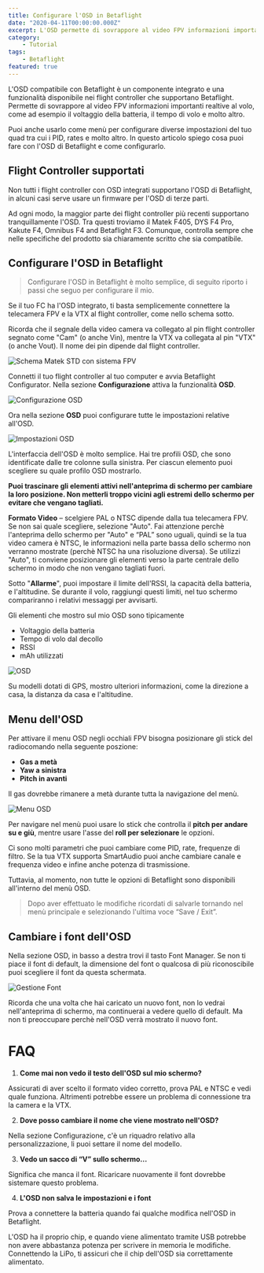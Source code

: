 ```yaml
---
title: Configurare l'OSD in Betaflight
date: "2020-04-11T00:00:00.000Z"
excerpt: L'OSD permette di sovrappore al video FPV informazioni importanti realtive al volo, come ad esempio il voltaggio della batteria, il tempo di volo e molto altro. In questo articolo spiego cosa puoi fare con l'OSD di Betaflight e come configurarlo.
category:
    - Tutorial
tags: 
    - Betaflight
featured: true
---
```


L'OSD compatibile con Betaflight è un componente integrato e una funzionalità disponibile nei flight controller che supportano Betaflight. Permette di sovrappore al video FPV informazioni importanti realtive al volo, come ad esempio il voltaggio della batteria, il tempo di volo e molto altro. 

Puoi anche usarlo come menù per configurare diverse impostazioni del tuo quad tra cui i PID, rates e molto altro. In questo articolo spiego cosa puoi fare con l'OSD di Betaflight e come configurarlo.

## Flight Controller supportati

Non tutti i flight controller con OSD integrati supportano l'OSD di Betaflight, in alcuni casi serve usare un firmware per l'OSD di terze parti.

Ad ogni modo, la maggior parte dei flight controller più recenti supportano tranquillamente l'OSD. Tra questi troviamo il Matek F405, DYS F4 Pro, Kakute F4, Omnibus F4 and Betaflight F3. Comunque, controlla sempre che nelle specifiche del prodotto sia chiaramente scritto che sia compatibile.



## Configurare l'OSD in Betaflight

> Configurare l'OSD in Betaflight è molto semplice, di seguito riporto i passi che seguo per configurare il mio.

Se il tuo FC ha l'OSD integrato, ti basta semplicemente connettere la telecamera FPV e la VTX al flight controller, come nello schema sotto. 

Ricorda che il segnale della video camera va collegato al pin flight controller segnato come "Cam" (o anche Vin), mentre la VTX va collegata al pin "VTX" (o anche Vout). Il nome dei pin dipende dal flight controller.

![Schema Matek STD con sistema FPV](/images/configurare-osd/chip_osd_schema.png)

Connetti il tuo flight controller al tuo computer e avvia Betaflight Configurator. Nella sezione **Configurazione** attiva la funzionalità  **OSD**.

![Configurazione OSD](/images/configurare-osd/attivare_OSD.png)

Ora nella sezione **OSD** puoi configurare tutte le impostazioni relative all'OSD.

![Impostazioni OSD](/images/configurare-osd/impostazioni_OSD.png)

L'interfaccia dell'OSD è molto semplice. Hai tre profili OSD, che sono identificate dalle tre colonne sulla sinistra. Per ciascun elemento puoi scegliere su quale profilo OSD mostrarlo.  

**Puoi trascinare gli elementi attivi nell'anteprima di schermo per cambiare la loro posizione. Non metterli troppo vicini agli estremi dello schermo per evitare che vengano tagliati.**

**Formato Video** – scelgiere PAL o NTSC dipende dalla tua telecamera FPV. Se non sai quale scegliere, selezione "Auto". Fai attenzione perchè l'anteprima dello schermo per "Auto" e “PAL” sono uguali, quindi se la tua video camera è NTSC, le informazioni nella parte bassa dello schermo non verranno mostrate (perchè NTSC ha una risoluzione diversa). Se utilizzi "Auto", ti conviene posizionare gli elementi verso la parte centrale dello schermo in modo che non vengano tagliati fuori.

Sotto "**Allarme**", puoi impostare il limite dell'RSSI, la capacità della batteria, e l'altitudine. Se durante il volo, raggiungi questi limiti, nel tuo schermo compariranno i relativi messaggi per avvisarti.

Gli elementi che mostro sul mio OSD sono tipicamente

- Voltaggio della batteria 
- Tempo di volo dal decollo
- RSSI
- mAh utilizzati

![OSD](/images/configurare-osd/osd.png)

Su modelli dotati di GPS, mostro ulteriori informazioni, come la direzione a casa, la distanza da casa e l'altitudine.



## Menu dell'OSD

Per attivare il menu OSD negli occhiali FPV bisogna posizionare gli stick del radiocomando nella seguente poszione: 

- **Gas a metà**
- **Yaw a sinistra**
- **Pitch in avanti**

Il gas dovrebbe rimanere a metà durante tutta la navigazione del menù.

![Menu OSD](/images/configurare-osd/osd_menu.png)

Per navigare nel menù puoi usare lo stick che controlla il **pitch per andare su e giù**, mentre usare l'asse del **roll per selezionare** le opzioni. 

Ci sono molti parametri che puoi cambiare come PID, rate, frequenze di filtro. Se la tua VTX supporta SmartAudio puoi anche cambiare canale e frequenza video e infine anche potenza di trasmissione. 

Tuttavia, al momento, non tutte le opzioni di Betaflight sono disponibili all'interno del menù OSD.

> Dopo aver effettuato le modifiche ricordati di salvarle tornando nel menù principale e selezionando l'ultima voce “Save / Exit”.



## Cambiare i font dell'OSD

Nella sezione OSD, in basso a destra trovi il tasto Font Manager. Se non ti piace il font di default, la dimensione del font o qualcosa di più riconoscibile puoi scegliere il font da questa schermata. 

![Gestione Font](/images/configurare-osd/font_osd.png)

Ricorda che una volta che hai caricato un nuovo font, non lo vedrai nell'anteprima di schermo, ma continuerai a vedere quello di default. Ma non ti preoccupare perchè nell'OSD verrà mostrato il nuovo font.

# FAQ

1. **Come mai non vedo il testo dell'OSD sul mio schermo?**

Assicurati di aver scelto il formato video corretto, prova PAL e NTSC e vedi quale funziona. Altrimenti potrebbe essere un problema di connessione tra la camera e la VTX. 

2. **Dove posso cambiare il nome che viene mostrato nell'OSD?**

Nella sezione Configurazione, c'è un riquadro relativo alla personalizzazione, li puoi settare il nome del modello.

3. **Vedo un sacco di “V” sullo schermo...**

Significa che manca il font. Ricaricare nuovamente il font dovrebbe sistemare questo problema.

4. **L'OSD non salva le impostazioni e i font**

Prova a connettere la batteria quando fai qualche modifica nell'OSD in Betaflight. 

L'OSD ha il proprio chip, e quando viene alimentato tramite USB potrebbe non avere abbastanza potenza per scrivere in memoria le modifiche. Connettendo la LiPo, ti assicuri che il chip dell'OSD sia correttamente alimentato.